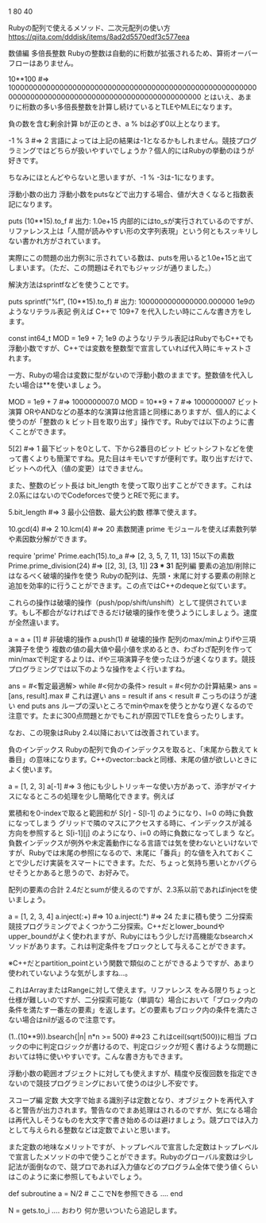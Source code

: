 1 80 40

Rubyの配列で使えるメソッド、二次元配列の使い方
https://qiita.com/dddisk/items/8ad2d5570edf3c577eea



数値編
多倍長整数
Rubyの整数は自動的に桁数が拡張されるため、算術オーバーフローはありません。

10**100    #=> 10000000000000000000000000000000000000000000000000000000000000000000000000000000000000000000000000000
とはいえ、あまりに桁数の多い多倍長整数を計算し続けているとTLEやMLEになります。

負の数を含む剰余計算
bが正のとき、a % bは必ず0以上となります。

-1 % 3    #=> 2
言語によっては上記の結果は-1となるかもしれません。競技プログラミングではどちらが扱いやすいでしょうか？個人的にはRubyの挙動のほうが好きです。

ちなみにほとんどやらないと思いますが、-1 % -3は-1になります。

浮動小数の出力
浮動小数をputsなどで出力する場合、値が大きくなると指数表記になります。

puts (10**15).to_f    # 出力: 1.0e+15
内部的にはto_sが実行されているのですが、リファレンス上は「人間が読みやすい形の文字列表現」という何ともスッキリしない書かれ方がされています。

実際にこの問題の出力例3に示されている数は、putsを用いると1.0e+15と出てしまいます。（ただ、この問題はそれでもジャッジが通りました。）

解決方法はsprintfなどを使うことです。

puts sprintf("%f", (10**15).to_f)    # 出力: 1000000000000000.000000
1e9のようなリテラル表記
例えば C++で 109+7 を代入したい時にこんな書き方をします。

const int64_t MOD = 1e9 + 7;
1e9 のようなリテラル表記はRubyでもC++でも浮動小数ですが、C++では変数を整数型で宣言していれば代入時にキャストされます。

一方、Rubyの場合は変数に型がないので浮動小数のままです。整数値を代入したい場合は**を使いましょう。

MOD = 1e9 + 7    #=> 1000000007.0
MOD = 10**9 + 7  #=> 1000000007
ビット演算
ORやANDなどの基本的な演算は他言語と同様にありますが、個人的によく使うのが「整数の k ビット目を取り出す」操作です。Rubyでは以下のように書くことができます。

5[2] #=> 1    最下ビットを0として、下から2番目のビット
ビットシフトなどを使って書くよりも簡潔ですね。見た目はキモいですが便利です。取り出すだけで、ビットへの代入（値の変更）はできません。

また、整数のビット長は bit_length を使って取り出すことができます。これは2.0系にはないのでCodeforcesで使うとREで死にます。

5.bit_length #=> 3
最小公倍数、最大公約数
標準で使えます。

10.gcd(4)  #=> 2
10.lcm(4)  #=> 20
素数関連
prime モジュールを使えば素数列挙や素因数分解ができます。

require 'prime'
Prime.each(15).to_a       #=> [2, 3, 5, 7, 11, 13]  15以下の素数
Prime.prime_division(24)  #=> [[2, 3], [3, 1]]      2**3 * 3**1
配列編
要素の追加/削除にはなるべく破壊的操作を使う
Rubyの配列は、先頭・末尾に対する要素の削除と追加を効率的に行うことができます。この点ではC++のdequeと似ています。

これらの操作は破壊的操作（push/pop/shift/unshift）として提供されています。もし不都合がなければできるだけ破壊的操作を使うようにしましょう。速度が全然違います。

a = a + [1]    # 非破壊的操作
a.push(1)      # 破壊的操作
配列のmax/minよりifや三項演算子を使う
複数の値の最大値や最小値を求めるとき、わざわざ配列を作ってmin/maxで判定するよりは、ifや三項演算子を使ったほうが速くなります。競技プログラミングでは以下のような操作をよく行いますね。

ans = #<暫定最適解>
while #<何かの条件>
  result = #<何かの計算結果>
  ans = [ans, result].max      # これは遅い
  ans = result if ans < result # こっちのほうが速い
end
puts ans
ループの深いところでminやmaxを使うとかなり遅くなるので注意です。たまに300点問題とかでもこれが原因でTLEを食らったりします。

なお、この現象はRuby 2.4以降においては改善されています。

負のインデックス
Rubyの配列で負のインデックスを取ると、「末尾から数えて k 番目」の意味になります。C++のvector::backと同様、末尾の値が欲しいときによく使います。

a = [1, 2, 3]
a[-1]  #=> 3
他にも少しトリッキーな使い方があって、添字がマイナスになるところの処理を少し簡略化できます。例えば

累積和を0-indexで取ると範囲和が S[r] - S[l-1] のようになり、l=0 の時に負数になってしまう
グリッドで隣のマスにアクセスする時に、インデックスが減る方向を参照すると S[i-1][j] のようになり、i=0 の時に負数になってしまう
など。負数インデックスが例外や未定義動作になる言語では気を使わないといけないですが、Rubyでは末尾の参照になるので、末尾に「番兵」的な値を入れておくことで少しだけ実装をスマートにできます。ただ、ちょっと気持ち悪いとかバグらせそうとかあると思うので、お好みで。

配列の要素の合計
2.4だとsumが使えるのですが、2.3系以前であればinjectを使いましょう。

a = [1, 2, 3, 4]
a.inject(:+)  #=> 10
a.inject(:*)  #=> 24    たまに積も使う
二分探索
競技プログラミングでよくつかう二分探索。C++だとlower_boundやupper_boundがよく使われますが、Rubyにはもう少しだけ高機能なbsearchメソッドがあります。これは判定条件をブロックとして与えることができます。

※C++だとpartition_pointという関数で類似のことができるようですが、あまり使われていないような気がしますね…。

これはArrayまたはRangeに対して使えます。リファレンス をみる限りちょっと仕様が難しいのですが、二分探索可能な（単調な）場合において「ブロック内の条件を満たす一番左の要素」を返します。どの要素もブロック内の条件を満たさない場合はnilが返るので注意です。

(1..(10**9)).bsearch{|n| n*n >= 500}  #=>23    これはceil(sqrt(500))に相当
ブロックの中に判定ロジックが書けるので、判定ロジックが短く書けるような問題においては特に使いやすいです。こんな書き方もできます。

浮動小数の範囲オブジェクトに対しても使えますが、精度や反復回数を指定できないので競技プログラミングにおいて使うのは少し不安です。

スコープ編
定数
大文字で始まる識別子は定数となり、オブジェクトを再代入すると警告が出力されます。警告なのでまあ処理はされるのですが、気になる場合は再代入しそうなものを大文字で書き始めるのは避けましょう。競プロでは入力として与えられる整数などは定数でよいと思います。

また定数の地味なメリットですが、トップレベルで宣言した定数はトップレベルで宣言したメソッドの中で使うことができます。Rubyのグローバル変数は少し記法が面倒なので、競プロであれば入力値などのプログラム全体で使う値くらいはこのように楽に参照してもよいでしょう。

def subroutine
    a = N/2    # ここでNを参照できる
   ....
end

N = gets.to_i
....
おわり
何か思いついたら追記します。